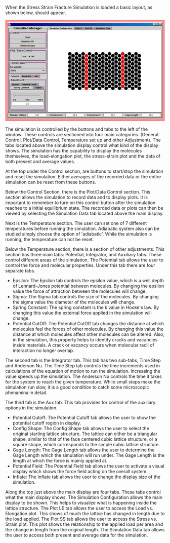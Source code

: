 

When the Stress Strain Fracture Simulation is loaded a basic layout, as shown below, should appear.



![](./MaterialFracture_exampic1.jpg)



The simulation is controlled by the buttons and tabs to the left of the window. These controls are sectioned into four main categories. (General Control, Plot/Data Control, Temperature set up and other Adjustment). The tabs located above the simulation display control what kind of the display shows. The simulation has the capability to display the molecules themselves, the load-elongation plot, the stress-strain plot and the data of both present and average values. 

At the top under the Control section, are buttons to start/stop the simulation and reset the simulation. Either averages of the recorded data or the entire simulation can be reset from these buttons. 

Below the Control Section, there is the Plot/Data Control section. This section allows the simulation to record data and to display plots. It is important to remember to turn on this control button after the simulation reaches to a initial equilibrium state. The recorded data or plots can then be viewed by selecting the Simulation Data tab located above the main display. 

Next is the Temperature section. The user can set one of 7 different temperatures before running the simulation. Adiabatic system also can be studied simply choose the option of 'adiabatic'. While the simulation is running, the temperature can not be reset. 

Below the Temperature section, there is a section of other adjustments. This section has three main tabs: Potential, Integrator, and Auxiliary tabs. These control different areas of the simulation. The Potential tab allows the user to control the force and molecular properties. Under this tab there are four separate tabs. 
* Epsilon: The Epsilon tab controls the epsilon value, which is a well depth of Lennard-Jones potential between molecules. By changing the epsilon value the force of attraction between the molecules will change. 
* Sigma: The Sigma tab controls the size of the molecules. By changing the sigma value the diameter of the molecules will change. 
* Spring Constant: The spring constant is the k value in Hooke's law. By changing this value the external force applied in the simulation will change. 
* Potential CutOff: The Potential CutOff tab changes the distance at which molecules feel the forces of other molecules. By changing this value the distance at which molecules affect other molecules can be altered. Also, in the simulation, this property helps to identify cracks and vacancies inside materials. A crack or vacancy occurs when molecular radii of interaction no longer overlap. 

The second tab is the Integrator tab. This tab has two sub-tabs, Time Step and Anderson Nu. The Time Step tab controls the time increments used in calculations of the equation of motion to run the simulation. Increasing the value speeds up the simulation. The Anderson Nu controls the time it takes for the system to reach the given temperature. While small steps make the simulation run slow, it is a good condition to catch some microscopic phenamina in detail. 

The third tab is the Aux tab. This tab provides for control of the auxiliary options in the simulation. 
* Potential Cutoff: The Potential Cutoff tab allows the user to show the potential cutoff region in display. 
* Config Shape: The Config Shape tab allows the user to select the original starting lattice structure. The lattice can either be a triangular shape, similar to that of the face centered cubic lattice structure, or a square shape, which corresponds to the simple cubic lattice structure. 
* Gage Length: The Gage Length tab allows the user to determine the Gage Length which the simulation will run under. The Gage Length is the length at which the force is mainly applied at. 
* Potential Field: The Potential Field tab allows the user to activate a visual display which shows the force field acting on the overall system. 
* Inflate: The Inflate tab allows the user to change the display size of the simulation. 

Along the top just above the main display are four tabs. These tabs control what the main display shows. The Simulation Configuration allows the main display to be shown. This helps to visualize what is happening inside the lattice structure. The Plot LE tab allows the user to access the Load vs. Elongation plot. This shows of much the lattice has changed in length due to the load applied. The Plot SS tab allows the user to access the Stress vs. Strain plot. This plot shows the relationship to the applied load per area and the change in length from the original length. The Simulation Data tab allows the user to access both present and average data for the simulation.